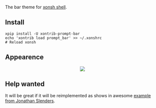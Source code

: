 The bar theme for [xonsh shell](https://xon.sh).

## Install
```
xpip install -U xontrib-prompt-bar
echo 'xontrib load prompt_bar' >> ~/.xonshrc
# Reload xonsh
```

## Appearence
<p align="center">  
  <a href="https://asciinema.org/a/osSEzqnmH9pMYEZibNe2K7ZL7" target="_blank"><img src="https://asciinema.org/a/osSEzqnmH9pMYEZibNe2K7ZL7.svg"></a><br>
</p>

## Help wanted
It will be great if it will be reimplemented as shows in awesome [example from Jonathan Slenders](https://github.com/prompt-toolkit/python-prompt-toolkit/blob/master/examples/prompts/fancy-zsh-prompt.py). 